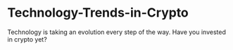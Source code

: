 # Technology-Trends-in-Crypto
Technology is taking an evolution every step of the way.  Have you invested in crypto yet?
